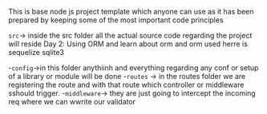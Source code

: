 This is base node js project template which anyone can use as it has been prepared by keeping some of the most important code principles

`src`-> inside the src folder all the actual source code regarding the project will reside
Day 2: Using ORM and learn about orm and orm used herre is sequelize sqlite3

-`config`->in this folder anythiinh and everything regarding any conf or setup of a library or module will be done 
-`routes` -> in the routes folder we are registering the route and with that route which controller or middleware sshould trigger.
-`middleware`-> they are just going to intercept the incoming req where we can wwrite our validator